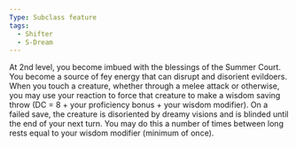 ```yaml
---
Type: Subclass feature
tags:
  - Shifter
  - S-Dream
---
```

At 2nd level, you become imbued with the blessings of the Summer Court. You become a source of fey energy that can disrupt and disorient evildoers.
When you touch a creature, whether through a melee attack or otherwise, you may use your reaction to force that creature to make a wisdom saving throw (DC = 8 + your proficiency bonus + your wisdom modifier). On a failed save, the creature is disoriented by dreamy visions and is blinded until the end of your next turn. You may do this a number of times between long rests equal to your wisdom modifier (minimum of once).